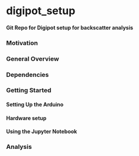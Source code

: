 # digipot_setup

#### Git Repo for Digipot setup for backscatter analysis


### Motivation

### General Overview

### Dependencies

### Getting Started

#### Setting Up the Arduino

#### Hardware setup

#### Using the Jupyter Notebook

### Analysis
